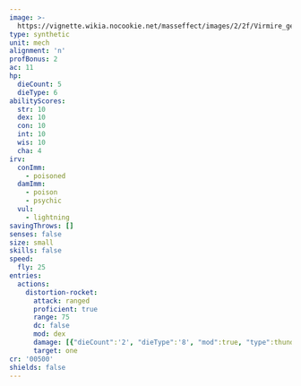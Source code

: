 ```yaml
---
image: >-
  https://vignette.wikia.nocookie.net/masseffect/images/2/2f/Virmire_geth_rocket_drone.png/revision/latest/scale-to-width-down/640?cb=20091209133938
type: synthetic
unit: mech
alignment: 'n'
profBonus: 2
ac: 11
hp:
  dieCount: 5
  dieType: 6
abilityScores:
  str: 10
  dex: 10
  con: 10
  int: 10
  wis: 10
  cha: 4
irv:
  conImm:
    - poisoned
  damImm:
    - poison
    - psychic
  vul:
    - lightning
savingThrows: []
senses: false
size: small
skills: false
speed:
  fly: 25
entries:
  actions:
    distortion-rocket:
      attack: ranged
      proficient: true
      range: 75
      dc: false
      mod: dex
      damage: [{"dieCount":'2', "dieType":'8', "mod":true, "type":thunder}]
      target: one
cr: '00500'
shields: false
---
```

